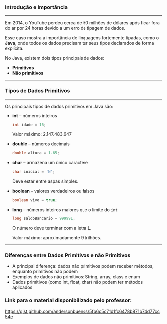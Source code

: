 ### Introdução e Importância

---

Em 2014, o YouTube perdeu cerca de 50 milhões de dólares após ficar fora do ar por 24 horas devido a um erro de tipagem de dados.

Esse caso mostra a importância de linguagens fortemente tipadas, como o **Java**, onde todos os dados precisam ter seus tipos declarados de forma explícita.

No Java, existem dois tipos principais de dados:

- **Primitivos**
- **Não primitivos**

---

### Tipos de Dados Primitivos

---

Os principais tipos de dados primitivos em Java são:

- **int** – números inteiros
    
    ```java
    int idade = 16;
    
    ```
    
    Valor máximo: 2.147.483.647
    
- **double** – números decimais
    
    ```java
    double altura = 1.65;
    
    ```
    
- **char** – armazena um único caractere
    
    ```java
    char inicial = 'N';
    
    ```
    
    Deve estar entre aspas simples.
    
- **boolean** – valores verdadeiros ou falsos
    
    ```java
    boolean vivo = true;
    
    ```
    
- **long** – números inteiros maiores que o limite do `int`
    
    ```java
    long saldoBancario = 99999L;
    
    ```
    
    O número deve terminar com a letra **L**.
    
    Valor máximo: aproximadamente 9 trilhões.
    

---

### Diferenças entre Dados Primitivos e não Primitivos

- A principal diferença: dados não primitivos podem receber métodos, enquanto primitivos não podem
- Exemplos de dados não primitivos: String, array, class e enum
- Dados primitivos (como int, float, char) não podem ter métodos aplicados



### Link para o material disponibilizado pelo professor:

https://gist.github.com/andersonbuenos/5fb6c5c71d1fc6478b871b74d77cc54e